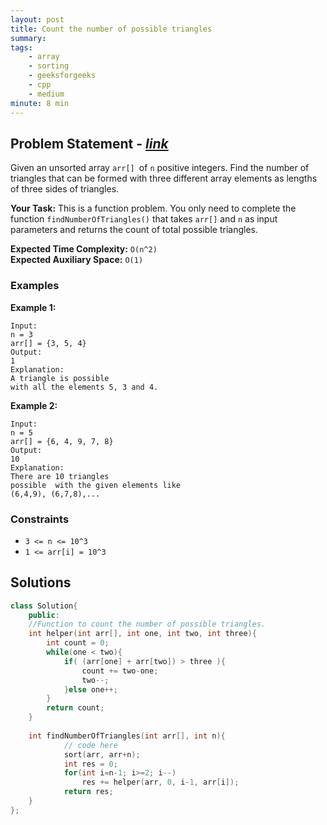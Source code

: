 ```yaml
---
layout: post
title: Count the number of possible triangles
summary:
tags:
    - array
    - sorting
    - geeksforgeeks
    - cpp
    - medium
minute: 8 min
---
```


## Problem Statement - [*link*](https://practice.geeksforgeeks.org/problems/count-possible-triangles-1587115620/0/#)  

Given an unsorted array `arr[] `of `n` positive integers. Find the number of triangles that can be formed with three different array elements as lengths of three sides of triangles.

**Your Task:** 
This is a function problem. You only need to complete the function `findNumberOfTriangles()` that takes `arr[]` and `n` as input parameters and returns the count of total possible triangles.

**Expected Time Complexity:** `O(n^2)`  
**Expected Auxiliary Space:** `O(1)`

### Examples

**Example 1:**   
```
Input: 
n = 3
arr[] = {3, 5, 4}
Output: 
1
Explanation: 
A triangle is possible 
with all the elements 5, 3 and 4.
```

**Example 2:**   
```
Input: 
n = 5
arr[] = {6, 4, 9, 7, 8}
Output: 
10
Explanation: 
There are 10 triangles
possible  with the given elements like
(6,4,9), (6,7,8),...
```

### Constraints

+ `3 <= n <= 10^3`
+ `1 <= arr[i] = 10^3` 

## Solutions

```cpp
class Solution{
    public:
    //Function to count the number of possible triangles.
    int helper(int arr[], int one, int two, int three){
        int count = 0;
        while(one < two){
            if( (arr[one] + arr[two]) > three ){
                count += two-one;
                two--;
            }else one++;
        }
        return count;
    }
    
    int findNumberOfTriangles(int arr[], int n){
            // code here
            sort(arr, arr+n);
            int res = 0;
            for(int i=n-1; i>=2; i--)
                res += helper(arr, 0, i-1, arr[i]);
            return res;
    }
};
```

